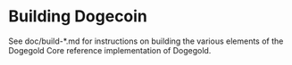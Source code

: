 Building Dogecoin
================

See doc/build-*.md for instructions on building the various
elements of the Dogegold Core reference implementation of Dogegold.
